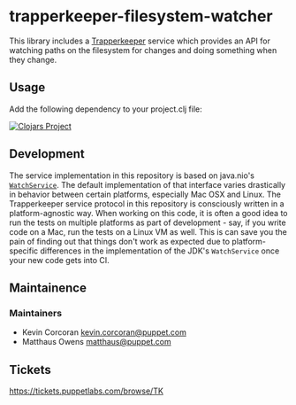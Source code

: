 # trapperkeeper-filesystem-watcher

This library includes a [Trapperkeeper](https://github.com/puppetlabs/trapperkeeper)
service which provides an API for watching paths on the filesystem for changes
and doing something when they change.

## Usage

Add the following dependency to your project.clj file:

[![Clojars Project](https://img.shields.io/clojars/v/puppetlabs/trapperkeeper-filesystem-watcher.svg)](https://clojars.org/puppetlabs/trapperkeeper-filesystem-watcher)

## Development

The service implementation in this repository is based on java.nio's
[`WatchService`](https://docs.oracle.com/javase/8/docs/api/java/nio/file/WatchService.html).
The default implementation of that interface varies drastically in behavior
between certain platforms, especially Mac OSX and Linux.  The Trapperkeeper
service protocol in this repository is consciously written in a
platform-agnostic way.  When working on this code, it is often a good idea to
run the tests on multiple platforms as part of development - say, if you write
code on a Mac, run the tests on a Linux VM as well.  This is can save you the
pain of finding out that things don't work as expected due to platform-specific
differences in the implementation of the JDK's `WatchService` once your new
code gets into CI.

## Maintainence

### Maintainers
* Kevin Corcoran <kevin.corcoran@puppet.com>
* Matthaus Owens <matthaus@puppet.com>


## Tickets

https://tickets.puppetlabs.com/browse/TK

